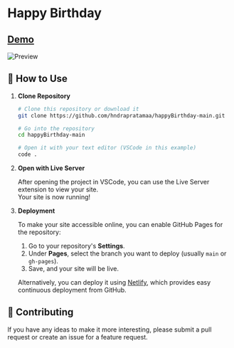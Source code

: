 # Happy Birthday

## [Demo](https://hndrapratamaa.github.io/happyBirthday-main/)

![Preview](https://hndrapratamaa.github.io/happyBirthday-main/img/preview-image.png)

## 🚀 How to Use

1. **Clone Repository**

    ```bash
    # Clone this repository or download it
    git clone https://github.com/hndrapratamaa/happyBirthday-main.git

    # Go into the repository
    cd happyBirthday-main

    # Open it with your text editor (VSCode in this example)
    code .
    ```

2. **Open with Live Server**

    After opening the project in VSCode, you can use the Live Server extension to view your site.  
    Your site is now running!

3. **Deployment**

    To make your site accessible online, you can enable GitHub Pages for the repository:

    1. Go to your repository's **Settings**.
    2. Under **Pages**, select the branch you want to deploy (usually `main` or `gh-pages`).
    3. Save, and your site will be live.

    Alternatively, you can deploy it using [Netlify](https://www.netlify.com/), which provides easy continuous deployment from GitHub.

## 📝 Contributing

If you have any ideas to make it more interesting, please submit a pull request or create an issue for a feature request.
